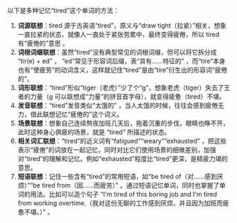 以下是多种记忆“tired”这个单词的方法：
1. **词源联想**：tired 源于古英语“tired”，原义与“draw tight（拉紧）”相关，想象一直拉紧的状态，就像人一直处于紧张劳累中，最终变得疲倦，所以 tired 有“疲倦的”意思 。
2. **词根词缀联想**：虽然“tired”没有典型常见的词根词缀，但可以将它拆分成 “tir(e) + ed” ， “ed”常见于形容词后缀，表“具有……特征的” ，而“tire”本身也有“使疲劳”的动词含义，这样就记住“tired”是由“tire”衍生出的形容词“疲倦的”。
3. **词形联想**：“tired”形似“tiger（老虎）”少了个“g”，想象老虎（tiger）失去了王者的力量（g 可以联想成“力量”的拼音首字母），就变得疲惫（tired）不堪。
4. **发音联想**：“tired”发音类似“太饿的” ，当人太饿的时候，往往会感到疲倦无力，借此联想记忆“疲倦的”这个词义。
5. **场景联想**：想象自己连续熬夜加班几天后，拖着沉重的步伐，眼睛也睁不开，此时这种身心俱疲的场景，就是 “tired” 所描述的状态。
6. **相关词汇联想**：“tired”的近义词有“fatigued”“weary”“exhausted” ，把这些表示“疲倦”的词放在一起记忆，同时对比它们使用场景的细微差别，加强对“tired”的理解和记忆。例如“exhausted”程度比“tired”更深，是精疲力竭的意思。
7. **短语联想**：记住一些含有“tired”的常用短语，如“be tired of（对……感到厌烦）”“be tired from（因……而疲劳）” 。通过短语记忆单词，同时也掌握了单词的用法。比如可以造个句子 “I'm tired of this boring job and I'm tired from working overtime.（我对这份无聊的工作感到厌烦，并且因为加班而疲惫不堪。）” 。 